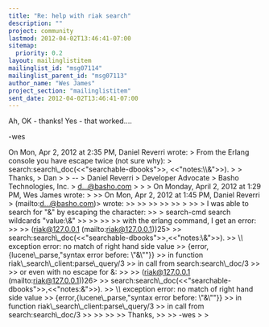 ```yaml
---
title: "Re: help with riak search"
description: ""
project: community
lastmod: 2012-04-02T13:46:41-07:00
sitemap:
  priority: 0.2
layout: mailinglistitem
mailinglist_id: "msg07114"
mailinglist_parent_id: "msg07113"
author_name: "Wes James"
project_section: "mailinglistitem"
sent_date: 2012-04-02T13:46:41-07:00
---
```



Ah, OK - thanks! Yes - that worked....

-wes


On Mon, Apr 2, 2012 at 2:35 PM, Daniel Reverri  wrote:
&gt; From the Erlang console you have escape twice (not sure why):
&gt; search:search\\_doc(&lt;&lt;"searchable-dbooks"&gt;&gt;, &lt;&lt;"notes:\\\\&"&gt;&gt;).
&gt;
&gt; Thanks,
&gt; Dan
&gt;
&gt; --
&gt; Daniel Reverri
&gt; Developer Advocate
&gt; Basho Technologies, Inc.
&gt; d...@basho.com
&gt;
&gt;
&gt; On Monday, April 2, 2012 at 1:29 PM, Wes James wrote:
&gt;
&gt;&gt; On Mon, Apr 2, 2012 at 1:45 PM, Daniel Reverri &gt; (mailto:d...@basho.com)&gt; wrote:
&gt;&gt;
&gt;&gt; 
&gt;&gt;
&gt;&gt;
&gt;&gt; &gt;
&gt;&gt; &gt; I was able to search for "&" by escaping the character:
&gt;&gt; &gt; search-cmd search wildcards "value:\\&"
&gt;&gt;
&gt;&gt;
&gt;&gt;
&gt;&gt; with the erlang command, I get an error:
&gt;&gt;
&gt;&gt; (riak@127.0.0.1 (mailto:riak@127.0.0.1))25&gt;
&gt;&gt; search:search\\_doc(&lt;&lt;"searchable-dbooks"&gt;&gt;,&lt;&lt;"notes:\\&"&gt;&gt;).
&gt;&gt; \\*\\* exception error: no match of right hand side value
&gt;&gt; {error,{lucene\\_parse,"syntax error before: \\"&\\""}}
&gt;&gt; in function riak\\_search\\_client:parse\\_query/3
&gt;&gt; in call from search:search\\_doc/3
&gt;&gt;
&gt;&gt; or even with no escape for &:
&gt;&gt;
&gt;&gt; (riak@127.0.0.1 (mailto:riak@127.0.0.1))26&gt; 
&gt;&gt; search:search\\_doc(&lt;&lt;"searchable-dbooks"&gt;&gt;,&lt;&lt;"notes:&"&gt;&gt;).
&gt;&gt; \\*\\* exception error: no match of right hand side value
&gt;&gt; {error,{lucene\\_parse,"syntax error before: \\"&\\""}}
&gt;&gt; in function riak\\_search\\_client:parse\\_query/3
&gt;&gt; in call from search:search\\_doc/3
&gt;&gt;
&gt;&gt; 
&gt;&gt;
&gt;&gt; Thanks,
&gt;&gt;
&gt;&gt; -wes
&gt;
&gt;


